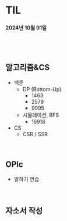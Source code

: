 # TIL
#### 2024년 10월 01일

<br>
<br>

## 알고리즘&CS
- 백준
    - DP (Bottom-Up)
        - 1463
        - 2579
        - 9095
    - 시뮬레이션, BFS
        - 16918
- CS
    - CSR / SSR


<br>

## OPIc
- 말하기 연습


<br>


## 자소서 작성

<br>


